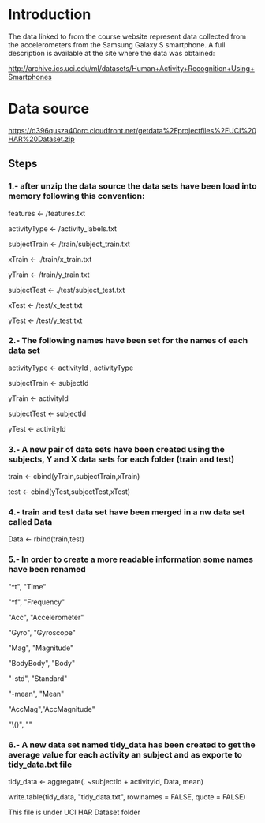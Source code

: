 # Introduction

The data linked to from the course website represent data collected from the accelerometers from the Samsung Galaxy S smartphone. A full description is available at the site where the data was obtained:

http://archive.ics.uci.edu/ml/datasets/Human+Activity+Recognition+Using+Smartphones

# Data source

https://d396qusza40orc.cloudfront.net/getdata%2Fprojectfiles%2FUCI%20HAR%20Dataset.zip

## Steps

### 1.- after unzip the data source the data sets have been load into memory following this convention:

features <- /features.txt

activityType <- /activity_labels.txt

subjectTrain <- /train/subject_train.txt

xTrain <- ./train/x_train.txt

yTrain <- /train/y_train.txt

subjectTest <- ./test/subject_test.txt

xTest <- /test/x_test.txt

yTest <- /test/y_test.txt

### 2.- The following names have been set for the names of each data set

activityType <- activityId , activityType

subjectTrain <- subjectId

yTrain <- activityId

subjectTest <- subjectId

yTest <- activityId

### 3.- A new pair of data sets have been created using the subjects, Y and X data sets for each folder (train and test)

train <- cbind(yTrain,subjectTrain,xTrain)

test <- cbind(yTest,subjectTest,xTest)

### 4.- train and test data set have been merged in a nw data set called Data

Data <- rbind(train,test)

### 5.- In order to create a more readable information some names have been renamed

"^t", "Time"

"^f", "Frequency"

"Acc", "Accelerometer"

"Gyro", "Gyroscope"

"Mag", "Magnitude"

"BodyBody", "Body"

"-std", "Standard"

"-mean", "Mean"

"AccMag","AccMagnitude"

"\\()", ""

### 6.- A new data set named tidy_data has been created to get the average value for each activity an subject and as exporte to tidy_data.txt file

tidy_data  <- aggregate(. ~subjectId + activityId, Data, mean)

write.table(tidy_data, "tidy_data.txt", row.names = FALSE, quote = FALSE)

This file is under UCI HAR Dataset folder

